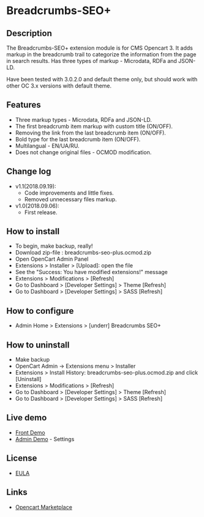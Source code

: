 # Breadcrumbs-SEO+

## Description
The Breadcrumbs-SEO+ extension module is for CMS Opencart 3. It adds markup in the breadcrumb trail to categorize the information from the page in search results. Has three types of markup - Microdata, RDFa and JSON-LD.

Have been tested with 3.0.2.0 and default theme only, but should work with other OC 3.x versions with default theme.

## Features
* Three markup types - Microdata, RDFa and JSON-LD.
* The first breadcrumb item markup with custom title (ON/OFF).
* Removing the link from the last breadcrumb item (ON/OFF).
* Bold type for the last breadcrumb item (ON/OFF).
* Multilangual - EN/UA/RU.
* Does not change original files - OCMOD modification.

## Change log
* v1.1(2018.09.19):
  * Code improvements and little fixes.
  * Removed unnecessary files markup.
* v1.0(2018.09.06):
  * First release.

## How to install
* To begin, make backup, really!
* Download zip-file : breadcrumbs-seo-plus.ocmod.zip
* Open OpenCart Admin Panel
* Extensions > Installer > [Upload]: open the file
* See the "Success: You have modified extensions!" message
* Extensions > Modifications > [Refresh]
* Go to Dashboard > [Developer Settings] > Theme [Refresh]
* Go to Dashboard > [Developer Settings] > SASS [Refresh]

## How to configure
* Admin Home > Extensions > [underr] Breadcrumbs SEO+

## How to uninstall
* Make backup
* OpenCart Admin -> Extensions menu > Installer
* Extensions > Install History: breadcrumbs-seo-plus.ocmod.zip and click [Uninstall]
* Extensions > Modifications > [Refresh]
* Go to Dashboard > [Developer Settings] > Theme [Refresh]
* Go to Dashboard > [Developer Settings] > SASS [Refresh]

## Live demo
* [Front Demo](http://051c5f20.freevar.com/www/plus)
* [Admin Demo](http://051c5f20.freevar.com/www/plus/admin/index.php?route=extension/module/breadcrumbs_seo) - Settings

## License
* [EULA](https://raw.githubusercontent.com/underr-ua/ocmod3-breadcrumbs-seo-plus/master/EULA)

## Links
* [Opencart Marketplace](https://www.opencart.com/index.php?route==marketplace/extension/info&extension_id=35022)
